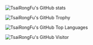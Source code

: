 ![TsaiRongFu's GitHub stats](https://github-readme-stats.vercel.app/api?username=tsairongfu&count_private=true&include_all_commits=true&show_icons=true&theme=radical)


![TsaiRongFu's GitHub Trophy](https://github-profile-trophy.vercel.app/?username=tsairongfu&theme=onedark)


![TsaiRongFu's GitHub Top Languages](https://github-readme-stats.vercel.app/api/top-langs/?username=tsairongfu&layout=compact&theme=gruvbox&hide_border=true&langs_count=8)

![TsaiRongFu's GitHub Visitor](https://komarev.com/ghpvc/?username=tsairongfu&label=Profile%20views&color=0e75b6&style=flat)




